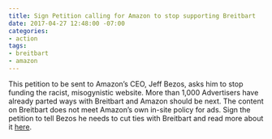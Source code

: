 ```yaml
---
title: Sign Petition calling for Amazon to stop supporting Breitbart
date: 2017-04-27 12:48:00 -07:00
categories:
- action
tags:
- breitbart
- amazon
---
```


This petition to be sent to Amazon’s CEO, Jeff Bezos, asks him to stop funding the racist, misogynistic website. More than 1,000 Advertisers have already parted ways with Breitbart and Amazon should be next. The content on Breitbart does not meet Amazon’s own in-site policy for ads. Sign the petition to tell Bezos he needs to cut ties with Breitbart and read more about it [here](https://act.credoaction.com/sign/Amazon_Breitbart?t=1&akid=22792.12660897.EKJTXn).
